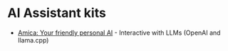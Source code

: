 # AI Assistant kits

* [Amica: Your friendly personal AI](https://github.com/semperai/amica) - Interactive with LLMs (OpenAI and llama.cpp)
